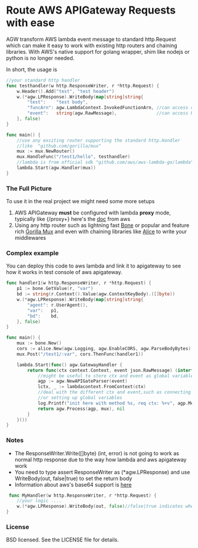 
# Route AWS APIGateway Requests with ease
 AGW transform AWS lambda event message to standard http.Request which can make it easy to work with existing http routers and chaining libraries. With AWS's native support for golang wrapper, shim like nodejs or python is no longer needed.

In short, the usage is
```go
//your standard http handler
func testhandler(w http.ResponseWriter, r *http.Request) {
    w.Header().Add("test", "test header")
    w.(*agw.LPResponse).WriteBody(map[string]string{
        "test":    "test body",
        "funcArn": agw.LambdaContext.InvokedFunctionArn, //can access context as global variable
        "event":   string(agw.RawMessage),               //can access RawMessage as global variable
    }, false)
}

func main() {
    //use any exsiting router supporting the standard http.Handler
    //like 	"github.com/gorilla/mux"
    mux := mux.NewRouter()
    mux.HandleFunc("/test1/hello", testhandler)
    //lambda is from official sdk "github.com/aws/aws-lambda-go/lambda"
    lambda.Start(agw.Handler(mux))
}
```

### The Full Picture
To use it in the real project we might need some more setups
 1. AWS APIGateway **must** be configured with lambda **proxy** mode, typically like {/proxy+} here's the [doc](http://docs.aws.amazon.com/apigateway/latest/developerguide/api-gateway-create-api-as-simple-proxy-for-lambda.html) from aws
 2. Using any http router such as lightning fast [Bone](https://github.com/go-zoo/bone) or popular and feature rich [Gorilla Mux](https://github.com/gorilla/mux) and even with chaining libraries like [Alice](https://github.com/justinas/alice) to write your middlewares


### Complex example
You can deploy this code to aws lambda and link it to apigateway to see how it works in test console of aws apigateway.
```go
func handler1(w http.ResponseWriter, r *http.Request) {
    p1 := bone.GetValue(r, "var")
    bd := string(r.Context().Value(agw.ContextKeyBody).([]byte))
    w.(*agw.LPResponse).WriteBody(map[string]string{
        "agent": r.UserAgent(),
        "var":   p1,
        "bd":    bd,
    }, false)
}

func main() {
    mux := bone.New()
    cors := alice.New(agw.Logging, agw.EnableCORS, agw.ParseBodyBytes)
    mux.Post("/test1/:var", cors.ThenFunc(handler1))

    lambda.Start(func() agw.GatewayHandler {
        return func(ctx context.Context, event json.RawMessage) (interface{}, error) {
            //might be useful to store ctx and event as global variable here
            agp := agw.NewAPIGateParser(event)
            lctx, _ := lambdacontext.FromContext(ctx)
            //deal with the different ctx and event,such as connecting to different db endpoint
            //or setting up global variables
            log.Printf("init here with method %s, req ctx: %+v", agp.Method(), lctx)
            return agw.Process(agp, mux), nil
        }
    }())
} 
```



### Notes

 - The ResponseWriter.Write([]byte) (int, error) is not going to work as normal http response due to the way how lambda and aws apigateway work
 - You need to type assert  ResponseWriter as (*agw.LPResponse) and use WriteBody(out, false|true) to set the return body 
 - Information about aws's base64 support is [here](https://docs.aws.amazon.com/apigateway/latest/developerguide/api-gateway-set-up-simple-proxy.html#api-gateway-simple-proxy-for-lambda-output-format)
```go
 func MyHandler(w http.ResponseWriter, r *http.Request) {
    //your logic ....
    w.(*agw.LPResponse).WriteBody(out, false)//false|true indicates whether the body is encoded with base64 or not
}
```


### License
BSD licensed. See the LICENSE file for details.
